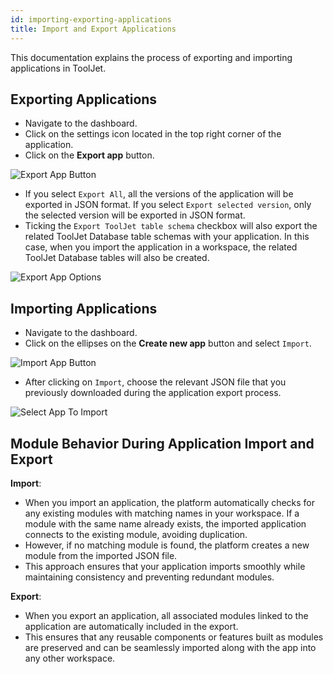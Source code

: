 ```yaml
---
id: importing-exporting-applications
title: Import and Export Applications
---
```


This documentation explains the process of exporting and importing applications in ToolJet.

<div style={{paddingTop:'24px', paddingBottom:'24px'}}>

## Exporting Applications

- Navigate to the dashboard.
- Click on the settings icon located in the top right corner of the application.
- Click on the **Export app** button.

<div style={{textAlign: 'center', marginBottom:'15px'}}>
    <img className="screenshot-full" src="/img/v2-beta/app-builder/import-export-apps/export-app-button-v2.png" alt="Export App Button" />
</div>

- If you select `Export All`, all the versions of the application will be exported in JSON format. If you select `Export selected version`, only the selected version will be exported in JSON format. 
- Ticking the `Export ToolJet table schema` checkbox will also export the related ToolJet Database table schemas with your application. In this case, when you import the application in a workspace, the related ToolJet Database tables will also be created.


<div style={{textAlign: 'center', marginBottom:'15px'}}>
    <img className="screenshot-full" src="/img/v2-beta/app-builder/import-export-apps/export-options-v2.png" alt="Export App Options" />
</div>

</div>

<div style={{paddingTop:'24px', paddingBottom:'24px'}}>

## Importing Applications

- Navigate to the dashboard.
- Click on the ellipses on the **Create new app** button and select `Import`.

<div style={{textAlign: 'center', marginBottom:'15px'}}>
    <img className="screenshot-full" src="/img/v2-beta/app-builder/import-export-apps/import-button-v2.png" alt="Import App Button" />
</div>

- After clicking on `Import`, choose the relevant JSON file that you previously downloaded during the application export process.


<div style={{textAlign: 'center', marginBottom:'15px'}}>
    <img className="screenshot-full" src="/img/v2-beta/app-builder/import-export-apps/select-app-to-import.png" alt="Select App To Import" />
</div>

</div>

## Module Behavior During Application Import and Export

**Import**:

- When you import an application, the platform automatically checks for any existing modules with matching names in your workspace. If a module with the same name already exists, the imported application connects to the existing module, avoiding duplication. 
- However, if no matching module is found, the platform creates a new module from the imported JSON file. 
- This approach ensures that your application imports smoothly while maintaining consistency and preventing redundant modules.

**Export**:

- When you export an application, all associated modules linked to the application are automatically included in the export. 
- This ensures that any reusable components or features built as modules are preserved and can be seamlessly imported along with the app into any other workspace.
